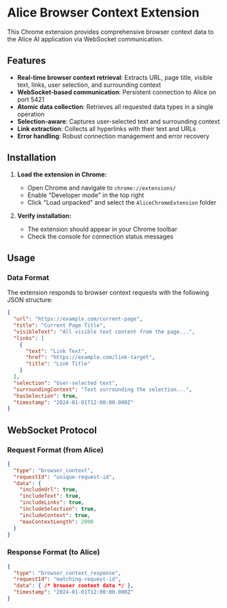 # Alice Browser Context Extension

This Chrome extension provides comprehensive browser context data to the Alice AI application via WebSocket communication.

## Features

- **Real-time browser context retrieval**: Extracts URL, page title, visible text, links, user selection, and surrounding context
- **WebSocket-based communication**: Persistent connection to Alice on port 5421
- **Atomic data collection**: Retrieves all requested data types in a single operation
- **Selection-aware**: Captures user-selected text and surrounding context
- **Link extraction**: Collects all hyperlinks with their text and URLs
- **Error handling**: Robust connection management and error recovery

## Installation

1. **Load the extension in Chrome:**
   - Open Chrome and navigate to `chrome://extensions/`
   - Enable "Developer mode" in the top right
   - Click "Load unpacked" and select the `AliceChromeExtension` folder

2. **Verify installation:**
   - The extension should appear in your Chrome toolbar
   - Check the console for connection status messages

## Usage

### Data Format
The extension responds to browser context requests with the following JSON structure:

```json
{
  "url": "https://example.com/current-page",
  "title": "Current Page Title",
  "visibleText": "All visible text content from the page...",
  "links": [
    {
      "text": "Link Text",
      "href": "https://example.com/link-target",
      "title": "Link Title"
    }
  ],
  "selection": "User-selected text",
  "surroundingContext": "Text surrounding the selection...",
  "hasSelection": true,
  "timestamp": "2024-01-01T12:00:00.000Z"
}
```

## WebSocket Protocol

### Request Format (from Alice)
```json
{
  "type": "browser_context",
  "requestId": "unique-request-id",
  "data": {
    "includeUrl": true,
    "includeText": true,
    "includeLinks": true,
    "includeSelection": true,
    "includeContext": true,
    "maxContextLength": 2000
  }
}
```

### Response Format (to Alice)
```json
{
  "type": "browser_context_response",
  "requestId": "matching-request-id",
  "data": { /* browser context data */ },
  "timestamp": "2024-01-01T12:00:00.000Z"
}
```
